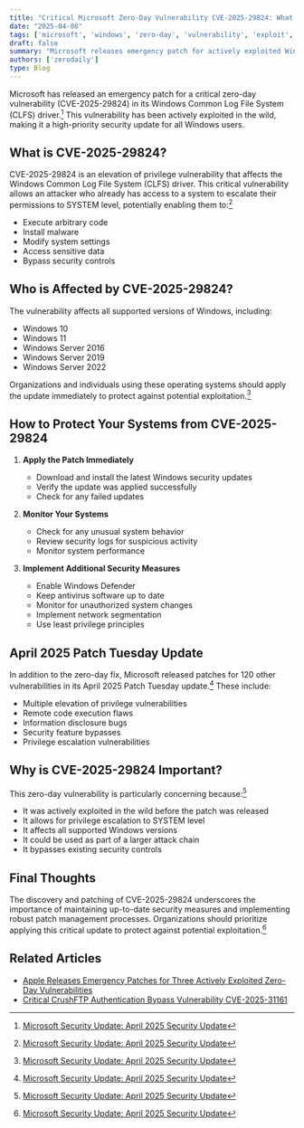 ```yaml
---
title: "Critical Microsoft Zero-Day Vulnerability CVE-2025-29824: What You Need to Know"
date: "2025-04-08"
tags: ['microsoft', 'windows', 'zero-day', 'vulnerability', 'exploit', 'cyber-attack', 'cisa']
draft: false
summary: "Microsoft releases emergency patch for actively exploited Windows CLFS driver zero-day vulnerability CVE-2025-29824. Learn how to protect your systems now."
authors: ['zerodaily']
type: Blog
---
```


Microsoft has released an emergency patch for a critical zero-day vulnerability (CVE-2025-29824) in its Windows Common Log File System (CLFS) driver.[^1] This vulnerability has been actively exploited in the wild, making it a high-priority security update for all Windows users.

## What is CVE-2025-29824?

CVE-2025-29824 is an elevation of privilege vulnerability that affects the Windows Common Log File System (CLFS) driver. This critical vulnerability allows an attacker who already has access to a system to escalate their permissions to SYSTEM level, potentially enabling them to:[^1]

- Execute arbitrary code
- Install malware
- Modify system settings
- Access sensitive data
- Bypass security controls

## Who is Affected by CVE-2025-29824?

The vulnerability affects all supported versions of Windows, including:

- Windows 10
- Windows 11
- Windows Server 2016
- Windows Server 2019
- Windows Server 2022

Organizations and individuals using these operating systems should apply the update immediately to protect against potential exploitation.[^1]

## How to Protect Your Systems from CVE-2025-29824

1. **Apply the Patch Immediately**
   - Download and install the latest Windows security updates
   - Verify the update was applied successfully
   - Check for any failed updates

2. **Monitor Your Systems**
   - Check for any unusual system behavior
   - Review security logs for suspicious activity
   - Monitor system performance

3. **Implement Additional Security Measures**
   - Enable Windows Defender
   - Keep antivirus software up to date
   - Monitor for unauthorized system changes
   - Implement network segmentation
   - Use least privilege principles

## April 2025 Patch Tuesday Update

In addition to the zero-day fix, Microsoft released patches for 120 other vulnerabilities in its April 2025 Patch Tuesday update.[^1] These include:

- Multiple elevation of privilege vulnerabilities
- Remote code execution flaws
- Information disclosure bugs
- Security feature bypasses
- Privilege escalation vulnerabilities

## Why is CVE-2025-29824 Important?

This zero-day vulnerability is particularly concerning because:[^1]

- It was actively exploited in the wild before the patch was released
- It allows for privilege escalation to SYSTEM level
- It affects all supported Windows versions
- It could be used as part of a larger attack chain
- It bypasses existing security controls

## Final Thoughts

The discovery and patching of CVE-2025-29824 underscores the importance of maintaining up-to-date security measures and implementing robust patch management processes. Organizations should prioritize applying this critical update to protect against potential exploitation.[^1]

## Related Articles

- [Apple Releases Emergency Patches for Three Actively Exploited Zero-Day Vulnerabilities](/blog/2025-04-08-apple-zero-days)
- [Critical CrushFTP Authentication Bypass Vulnerability CVE-2025-31161](/blog/2025-04-13-crushftp-vulnerability)

[^1]: [Microsoft Security Update: April 2025 Security Update](https://msrc.microsoft.com/update-guide/vulnerability/CVE-2025-29824)
